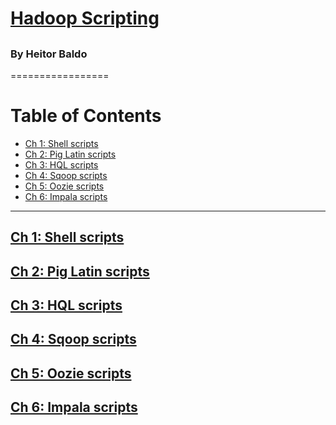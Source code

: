 # [Hadoop Scripting]()

## []()

### By Heitor Baldo

=================


Table of Contents
=================

  * [Ch 1: Shell scripts](#ch-1-)
  * [Ch 2: Pig Latin scripts](#ch-2-)
  * [Ch 3: HQL scripts](#ch-2-)
  * [Ch 4: Sqoop scripts](#ch-2-)
  * [Ch 5: Oozie scripts](#ch-2-)
  * [Ch 6: Impala scripts](#ch-2-)
  
  ---
  
  ## [Ch 1: Shell scripts](#ch-1-)
  
  ## [Ch 2: Pig Latin scripts](#ch-2-)
  
  ## [Ch 3: HQL scripts](#ch-2-)
  
  ## [Ch 4: Sqoop scripts](#ch-2-)
  
  
  
  ## [Ch 5: Oozie scripts](#ch-2-)
  
  ## [Ch 6: Impala scripts](#ch-2-)
 
